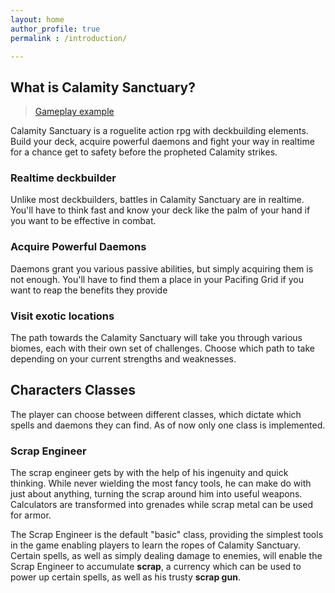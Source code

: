 ```yaml
---
layout: home
author_profile: true
permalink : /introduction/

---
```


## What is Calamity Sanctuary?

<blockquote class="imgur-embed-pub" lang="en" data-id="a/gcNyw1U" data-context="false" ><a href="//imgur.com/a/gcNyw1U">Gameplay example</a></blockquote><script async src="//s.imgur.com/min/embed.js" charset="utf-8"></script>

Calamity Sanctuary is a roguelite action rpg with deckbuilding elements. Build your deck, acquire powerful daemons and fight your way in realtime for a chance get to safety before the propheted Calamity strikes.

### Realtime deckbuilder

Unlike most deckbuilders, battles in Calamity Sanctuary are in realtime. You'll have to think fast and know your deck like the palm of your hand if you want to be effective in combat.

### Acquire Powerful Daemons

<blockquote class="imgur-embed-pub" lang="en" data-id="a/xInzac7" data-context="false" ><a href="//imgur.com/a/xInzac7"></a></blockquote><script async src="//s.imgur.com/min/embed.js" charset="utf-8"></script>

Daemons grant you various passive abilities, but simply acquiring them is not enough. You'll have to find them a place in your Pacifing Grid if you want to reap the benefits they provide

### Visit exotic locations

The path towards the Calamity Sanctuary will take you through various biomes, each with their own set of challenges. Choose which path to take depending on your current strengths and weaknesses. 

## Characters Classes

The player can choose between different classes, which dictate which spells and daemons they can find. As of now only one class is implemented.

### Scrap Engineer

The scrap engineer gets by with the help of his ingenuity and quick thinking. While never wielding the most fancy tools, he can make do with just about anything, turning the scrap around him into useful weapons. Calculators are transformed into grenades while scrap metal can be used for armor.

The Scrap Engineer is the default "basic" class, providing the simplest tools in the game enabling players to learn the ropes of Calamity Sanctuary. Certain spells, as well as simply dealing damage to enemies, will enable the Scrap Engineer to accumulate **scrap**, a currency which can be used to power up certain spells, as well as his trusty **scrap gun**.